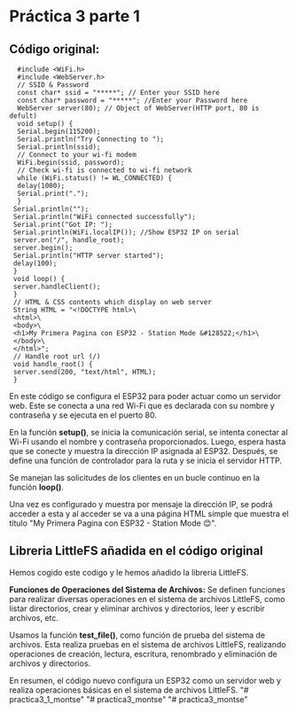 # Práctica 3 parte 1

## Código original:

      #include <WiFi.h>
      #include <WebServer.h>
      // SSID & Password
      const char* ssid = "*****"; // Enter your SSID here
      const char* password = "*****"; //Enter your Password here
      WebServer server(80); // Object of WebServer(HTTP port, 80 is defult)
      void setup() {
      Serial.begin(115200);
      Serial.println("Try Connecting to ");
      Serial.println(ssid);
      // Connect to your wi-fi modem
      WiFi.begin(ssid, password);
      // Check wi-fi is connected to wi-fi network
      while (WiFi.status() != WL_CONNECTED) {
      delay(1000);
      Serial.print(".");
      }
     Serial.println("");
     Serial.println("WiFi connected successfully");
     Serial.print("Got IP: ");
     Serial.println(WiFi.localIP()); //Show ESP32 IP on serial
     server.on("/", handle_root);
     server.begin();
     Serial.println("HTTP server started");
     delay(100);
     }
     void loop() {
     server.handleClient();
     }
     // HTML & CSS contents which display on web server
     String HTML = "<!DOCTYPE html>\
     <html>\
     <body>\
     <h1>My Primera Pagina con ESP32 - Station Mode &#128522;</h1>\
     </body>\
     </html>";
     // Handle root url (/)
     void handle_root() {
     server.send(200, "text/html", HTML);
     }



En este código se configura el ESP32 para poder actuar como un servidor web.
Este se conecta a una red Wi-Fi que es declarada con su nombre y contraseña y se ejecuta en el puerto 80.

En la función **setup()**, se inicia la comunicación serial, se intenta conectar al Wi-Fi usando el nombre y contraseña proporcionados. Luego, espera hasta que se conecte y muestra la dirección IP asignada al ESP32. Después, se define una función de controlador para la ruta y se inicia el servidor HTTP.

Se manejan las solicitudes de los clientes en un bucle continuo en la función **loop()**.

Una vez es configurado y muestra por mensaje la dirección IP, se podrá acceder a esta y al acceder se va a una página HTML simple que muestra el título "My Primera Pagina con ESP32 - Station Mode &#128522;".

## Libreria LittleFS añadida en el código original

Hemos cogido este codigo y le hemos añadido la libreria LittleFS.

**Funciones de Operaciones del Sistema de Archivos:**
Se definen funciones para realizar diversas operaciones en el sistema de archivos LittleFS, como listar directorios, crear y eliminar archivos y directorios, leer y escribir archivos, etc.

Usamos la función **test_file()**, como función de prueba del sistema de archivos. Esta realiza pruebas en el sistema de archivos LittleFS, realizando operaciones de creación, lectura, escritura, renombrado y eliminación de archivos y directorios.

En resumen, el código nuevo configura un ESP32 como un servidor web y realiza operaciones básicas en el sistema de archivos LittleFS.
"# practica3_1_montse" 
"# practica3_montse" 
"# practica3_montse" 
